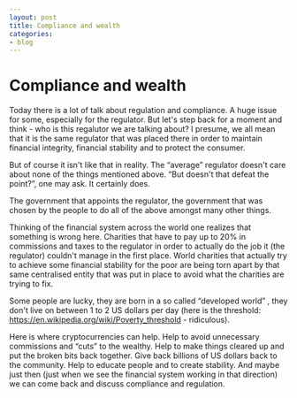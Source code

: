 ```yaml
---
layout: post
title: Compliance and wealth
categories:
- blog
---
```


# Compliance and wealth

 
Today there is a lot of talk about regulation and compliance. A huge issue for some, especially for the regulator. But let's step back for a moment and think - who is this regalutor we are talking about? I presume, we all mean that it is the same regulator that was placed there in order to maintain financial integrity, financial stability and to protect the consumer.

But of course it isn't like that in reality. The “average” regulator doesn't care about none of the things mentioned above. “But doesn't that defeat the point?”, one may ask. It certainly does.

The government that appoints the regulator, the government that was chosen by the people to do all of the above amongst many other things. 

Thinking of the financial system across the world one realizes that something is wrong here. Charities that have to pay up to 20% in commissions and taxes to the regulator in order to actually do the job it (the regulator) couldn't manage in the first place. World charities that actually try to achieve some financial stability for the poor are being torn apart by that same centralised entity that was put in place to avoid what the charities are trying to fix. 

Some people are lucky, they are born in a so called “developed world” , they don't live on between 1 to 2 US dollars per day (here is the threshold: https://en.wikipedia.org/wiki/Poverty_threshold - ridiculous). 

Here is where cryptocurrencies can help. Help to avoid unnecessary commissions and “cuts” to the wealthy. Help to make things cleared up and put the broken bits back together. Give back billions of US dollars back to the community. Help to educate people and to create stability. And maybe just then (just when we see the financial system working in that direction) we can come back and discuss compliance and regulation.  
